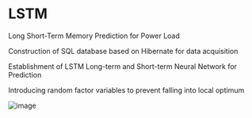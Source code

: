 # LSTM

Long Short-Term Memory Prediction for Power Load

Construction of SQL database based on Hibernate for data acquisition

Establishment of LSTM Long-term and Short-term Neural Network for Prediction

Introducing random factor variables to prevent falling into local optimum

![image](https://github.com/skyrimgo/LSTM/raw/master/LSTM-master/res.png)
